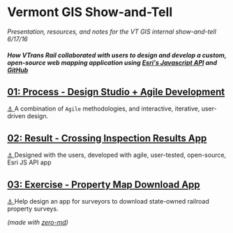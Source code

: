 # Vermont GIS Show-and-Tell  
_Presentation, resources, and notes for the VT GIS internal show-and-tell 6/17/16_

##### How VTrans Rail collaborated with users to design and develop a custom, open-source web mapping application using [Esri's Javascript API](https://developers.arcgis.com/javascript/) and [GitHub](https://github.com/)


## [01: Process - Design Studio + Agile Development](https://github.com/TheMapSmith/vt-gis-sat/blob/gh-pages/01-Design-Studio.MD)  
[&#x2693; ](#01)A combination of `Agile` methodologies, and interactive, iterative, user-driven design.

## [02: Result - Crossing Inspection Results App](https://github.com/TheMapSmith/vt-gis-sat/blob/gh-pages/2-Xing-Inspection.MD)  
[&#x2693; ](#02)Designed with the users, developed with agile, user-tested, open-source, Esri JS API app  

## [03: Exercise - Property Map Download App](https://github.com/TheMapSmith/vt-gis-sat/blob/gh-pages/03-VAL-Download.MD)  
[&#x2693; ](#03)Help design an app for surveyors to download state-owned railroad property surveys.  

*(made with [zero-md](https://zerodevx.github.io/zero-md/))*
